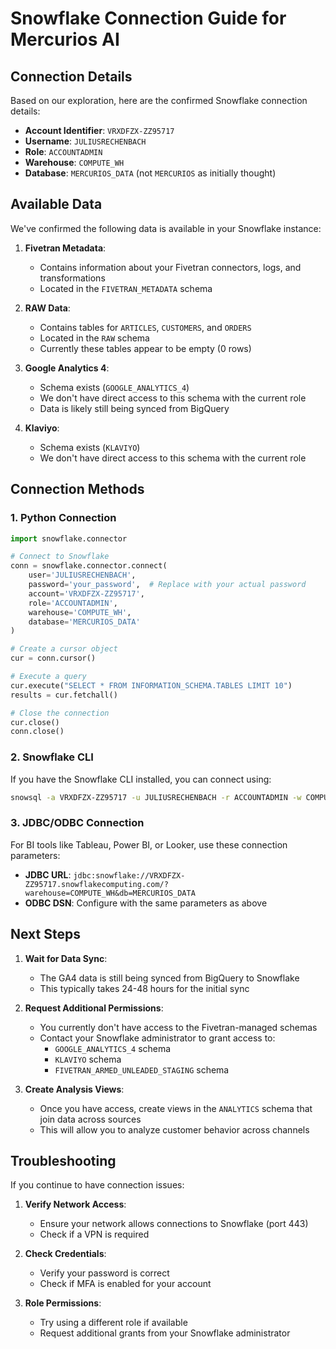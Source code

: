 # Snowflake Connection Guide for Mercurios AI

## Connection Details

Based on our exploration, here are the confirmed Snowflake connection details:

- **Account Identifier**: `VRXDFZX-ZZ95717`
- **Username**: `JULIUSRECHENBACH`
- **Role**: `ACCOUNTADMIN`
- **Warehouse**: `COMPUTE_WH`
- **Database**: `MERCURIOS_DATA` (not `MERCURIOS` as initially thought)

## Available Data

We've confirmed the following data is available in your Snowflake instance:

1. **Fivetran Metadata**:
   - Contains information about your Fivetran connectors, logs, and transformations
   - Located in the `FIVETRAN_METADATA` schema

2. **RAW Data**:
   - Contains tables for `ARTICLES`, `CUSTOMERS`, and `ORDERS`
   - Located in the `RAW` schema
   - Currently these tables appear to be empty (0 rows)

3. **Google Analytics 4**:
   - Schema exists (`GOOGLE_ANALYTICS_4`)
   - We don't have direct access to this schema with the current role
   - Data is likely still being synced from BigQuery

4. **Klaviyo**:
   - Schema exists (`KLAVIYO`)
   - We don't have direct access to this schema with the current role

## Connection Methods

### 1. Python Connection

```python
import snowflake.connector

# Connect to Snowflake
conn = snowflake.connector.connect(
    user='JULIUSRECHENBACH',
    password='your_password',  # Replace with your actual password
    account='VRXDFZX-ZZ95717',
    role='ACCOUNTADMIN',
    warehouse='COMPUTE_WH',
    database='MERCURIOS_DATA'
)

# Create a cursor object
cur = conn.cursor()

# Execute a query
cur.execute("SELECT * FROM INFORMATION_SCHEMA.TABLES LIMIT 10")
results = cur.fetchall()

# Close the connection
cur.close()
conn.close()
```

### 2. Snowflake CLI

If you have the Snowflake CLI installed, you can connect using:

```bash
snowsql -a VRXDFZX-ZZ95717 -u JULIUSRECHENBACH -r ACCOUNTADMIN -w COMPUTE_WH -d MERCURIOS_DATA
```

### 3. JDBC/ODBC Connection

For BI tools like Tableau, Power BI, or Looker, use these connection parameters:

- **JDBC URL**: `jdbc:snowflake://VRXDFZX-ZZ95717.snowflakecomputing.com/?warehouse=COMPUTE_WH&db=MERCURIOS_DATA`
- **ODBC DSN**: Configure with the same parameters as above

## Next Steps

1. **Wait for Data Sync**:
   - The GA4 data is still being synced from BigQuery to Snowflake
   - This typically takes 24-48 hours for the initial sync

2. **Request Additional Permissions**:
   - You currently don't have access to the Fivetran-managed schemas
   - Contact your Snowflake administrator to grant access to:
     - `GOOGLE_ANALYTICS_4` schema
     - `KLAVIYO` schema
     - `FIVETRAN_ARMED_UNLEADED_STAGING` schema

3. **Create Analysis Views**:
   - Once you have access, create views in the `ANALYTICS` schema that join data across sources
   - This will allow you to analyze customer behavior across channels

## Troubleshooting

If you continue to have connection issues:

1. **Verify Network Access**:
   - Ensure your network allows connections to Snowflake (port 443)
   - Check if a VPN is required

2. **Check Credentials**:
   - Verify your password is correct
   - Check if MFA is enabled for your account

3. **Role Permissions**:
   - Try using a different role if available
   - Request additional grants from your Snowflake administrator
